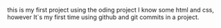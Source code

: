 this is my first project using the oding project I know some html and css, however It`s my first time using github and git commits in a project.